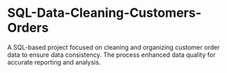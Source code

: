 # SQL-Data-Cleaning-Customers-Orders
A SQL-based project focused on cleaning and organizing customer order data to ensure data consistency. The process enhanced data quality for accurate reporting and analysis.
